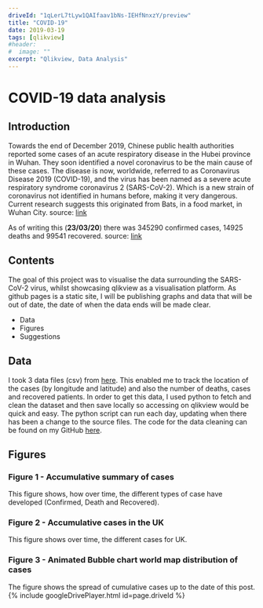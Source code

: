 ```yaml
---
driveId: "1qLerL7tLyw1QAIfaav1bNs-IEHfNnxzY/preview"
title: "COVID-19"
date: 2019-03-19
tags: [qlikview]
#header:
#  image: ""
excerpt: "Qlikview, Data Analysis"
---
```


# COVID-19 data analysis

## Introduction
Towards the end of December 2019, Chinese public health authorities reported some cases of an acute respiratory disease in the Hubei province in Wuhan. They soon identified a novel coronavirus to be the main cause of these cases. The disease is now, worldwide, referred to as Coronavirus Disease 2019 (COVID-19), and the virus has been named as a severe acute respiratory syndrome coronavirus 2 (SARS-CoV-2). Which is a new strain of coronavirus not identified in humans before, making it very dangerous. Current research suggests this originated from Bats, in a food market, in Wuhan City.
source: [link](https://www.ecdc.europa.eu/en/novel-coronavirus-china)

As of writing this (**23/03/20**) there was 345290 confirmed cases, 14925 deaths and 99541 recovered.
source: [link](https://www.worldometers.info/coronavirus/)

## Contents
The goal of this project was to visualise the data surrounding the SARS-CoV-2 virus, whilst showcasing qlikview as a visualisation platform.
As github pages is a static site, I will be publishing graphs and data that will be out of date, the date of when the data ends will be made clear.
+ Data
+ Figures
+ Suggestions

## Data
I took 3 data files (csv) from [here](https://data.humdata.org/dataset/novel-coronavirus-2019-ncov-cases). This enabled me to track the location of the cases (by longitude and latitude) and also the number of deaths, cases and recovered patients.
In order to get this data, I used python to fetch and clean the dataset and then save locally so accessing on qlikview would be quick and easy. The python script can run each day, updating when there has been a change to the source files. The code for the data cleaning can be found on my GitHub [here](https://github.com/dilfyg/COVID-19-GitHub/blob/master/data-cleaning.py).

## Figures

### Figure 1 - Accumulative summary of cases
This figure shows, how over time, the different types of case have developed (Confirmed, Death and Recovered).

### Figure 2 - Accumulative cases in the UK
This figure shows over time, the different cases for UK.

### Figure 3 - Animated Bubble chart world map distribution of cases
The figure shows the spread of cumulative cases up to the date of this post.
{% include googleDrivePlayer.html id=page.driveId %}
